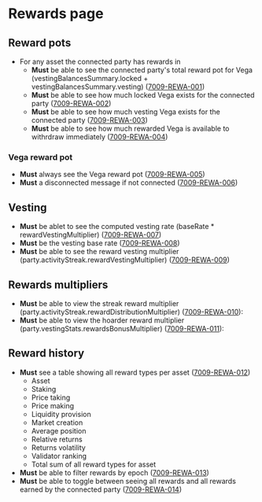 # Rewards page

## Reward pots

- For any asset the connected party has rewards in
  - **Must** be able to see the connected party's total reward pot for Vega (vestingBalancesSummary.locked + vestingBalancesSummary.vesting) (<a name="7009-REWA-001" href="#7009-REWA-001">7009-REWA-001</a>)
  - **Must** be able to see how much locked Vega exists for the connected party (<a name="7009-REWA-002" href="#7009-REWA-002">7009-REWA-002</a>)
  - **Must** be able to see how much vesting Vega exists for the connected party (<a name="7009-REWA-003" href="#7009-REWA-003">7009-REWA-003</a>)
  - **Must** be able to see how much rewarded Vega is available to withrdraw immediately (<a name="7009-REWA-004" href="#7009-REWA-004">7009-REWA-004</a>)

### Vega reward pot

- **Must** always see the Vega reward pot (<a name="7009-REWA-005" href="#7009-REWA-005">7009-REWA-005</a>)
- **Must** a disconnected message if not connected (<a name="7009-REWA-006" href="#7009-REWA-006">7009-REWA-006</a>)

## Vesting

- **Must** be ablet to see the computed vesting rate (baseRate \* rewardVestingMultiplier) (<a name="7009-REWA-007" href="#7009-REWA-007">7009-REWA-007</a>)
- **Must** be the vesting base rate (<a name="7009-REWA-008" href="#7009-REWA-008">7009-REWA-008</a>)
- **Must** be able to see the reward vesting multiplier (party.activityStreak.rewardVestingMultiplier) (<a name="7009-REWA-009" href="#7009-REWA-009">7009-REWA-009</a>)

## Rewards multipliers

- **Must** be able to view the streak reward multiplier (party.activityStreak.rewardDistributionMultiplier) (<a name="7009-REWA-010" href="#7009-REWA-010">7009-REWA-010</a>):
- **Must** be able to view the hoarder reward multiplier (party.vestingStats.rewardsBonusMultiplier) (<a name="7009-REWA-011" href="#7009-REWA-011">7009-REWA-011</a>):

## Reward history

- **Must** see a table showing all reward types per asset (<a name="7009-REWA-012" href="#7009-REWA-012">7009-REWA-012</a>)
  - Asset
  - Staking
  - Price taking
  - Price making
  - Liquidity provision
  - Market creation
  - Average position
  - Relative returns
  - Returns volatility
  - Validator ranking
  - Total sum of all reward types for asset
- **Must** be able to filter rewards by epoch (<a name="7009-REWA-013" href="#7009-REWA-013">7009-REWA-013</a>)
- **Must** be able to toggle between seeing all rewards and all rewards earned by the connected party (<a name="7009-REWA-014" href="#7009-REWA-014">7009-REWA-014</a>)
